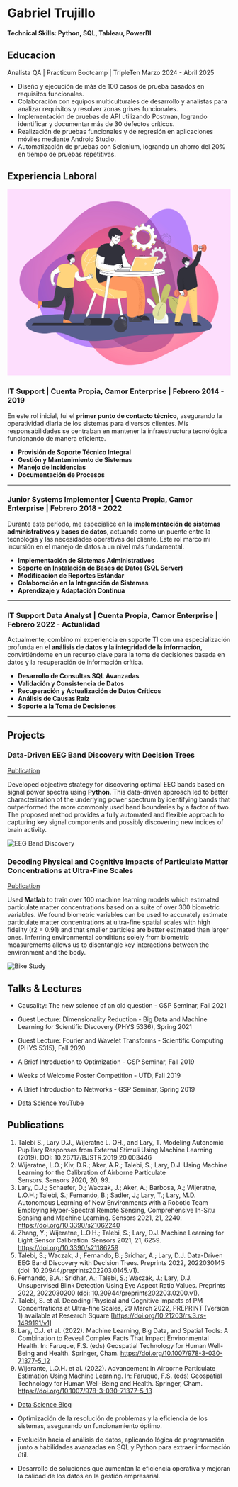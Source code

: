 # Gabriel Trujillo

#### Technical Skills: Python, SQL, Tableau, PowerBI

## Educacion
Analista QA | Practicum Bootcamp | TripleTen Marzo 2024 - Abril 2025

- Diseño y ejecución de más de 100 casos de prueba basados en requisitos funcionales.
- Colaboración con equipos multiculturales de desarrollo y analistas para analizar requisitos y resolver zonas grises funcionales.
- Implementación de pruebas de API utilizando Postman, logrando identificar y documentar más de 30 defectos críticos.
- Realización de pruebas funcionales y de regresión en aplicaciones móviles mediante Android Studio.
- Automatización de pruebas con Selenium, logrando un ahorro del 20% en tiempo de pruebas repetitivas.

## Experiencia Laboral
![Work_Experience](/assets/img/WorkExperience.jpg)

### IT Support | Cuenta Propia, Camor Enterprise | Febrero 2014 - 2019

En este rol inicial, fui el **primer punto de contacto técnico**, asegurando la operatividad diaria de los sistemas para diversos clientes. Mis responsabilidades se centraban en mantener la infraestructura tecnológica funcionando de manera eficiente.

* **Provisión de Soporte Técnico Integral** 
* **Gestión y Mantenimiento de Sistemas** 
* **Manejo de Incidencias** 
* **Documentación de Procesos**

---

### Junior Systems Implementer | Cuenta Propia, Camor Enterprise | Febrero 2018 - 2022

Durante este período, me especialicé en la **implementación de sistemas administrativos y bases de datos**, actuando como un puente entre la tecnología y las necesidades operativas del cliente. Este rol marcó mi incursión en el manejo de datos a un nivel más fundamental.

* **Implementación de Sistemas Administrativos** 
* **Soporte en Instalación de Bases de Datos (SQL Server)** 
* **Modificación de Reportes Estándar** 
* **Colaboración en la Integración de Sistemas** 
* **Aprendizaje y Adaptación Continua** 

---

### IT Support Data Analyst | Cuenta Propia, Camor Enterprise | Febrero 2022 - Actualidad

Actualmente, combino mi experiencia en soporte TI con una especialización profunda en el **análisis de datos y la integridad de la información**, convirtiéndome en un recurso clave para la toma de decisiones basada en datos y la recuperación de información crítica.

* **Desarrollo de Consultas SQL Avanzadas**
* **Validación y Consistencia de Datos** 
* **Recuperación y Actualización de Datos Críticos**
* **Análisis de Causas Raíz** 
* **Soporte a la Toma de Decisiones** 

---

## Projects
### Data-Driven EEG Band Discovery with Decision Trees
[Publication](https://www.mdpi.com/1424-8220/22/8/3048)

Developed objective strategy for discovering optimal EEG bands based on signal power spectra using **Python**. This data-driven approach led to better characterization of the underlying power spectrum by identifying bands that outperformed the more commonly used band boundaries by a factor of two. The proposed method provides a fully automated and flexible approach to capturing key signal components and possibly discovering new indices of brain activity.

![EEG Band Discovery](/assets/img/eeg_band_discovery.jpeg)

### Decoding Physical and Cognitive Impacts of Particulate Matter Concentrations at Ultra-Fine Scales
[Publication](https://www.mdpi.com/1424-8220/22/11/4240)

Used **Matlab** to train over 100 machine learning models which estimated particulate matter concentrations based on a suite of over 300 biometric variables. We found biometric variables can be used to accurately estimate particulate matter concentrations at ultra-fine spatial scales with high fidelity (r2 = 0.91) and that smaller particles are better estimated than larger ones. Inferring environmental conditions solely from biometric measurements allows us to disentangle key interactions between the environment and the body.

![Bike Study](/assets/Img/Profile.PNG)

## Talks & Lectures
- Causality: The new science of an old question - GSP Seminar, Fall 2021
- Guest Lecture: Dimensionality Reduction - Big Data and Machine Learning for Scientific Discovery (PHYS 5336), Spring 2021
- Guest Lecture: Fourier and Wavelet Transforms - Scientific Computing (PHYS 5315), Fall 2020
- A Brief Introduction to Optimization - GSP Seminar, Fall 2019
- Weeks of Welcome Poster Competition - UTD, Fall 2019
- A Brief Introduction to Networks - GSP Seminar, Spring 2019

- [Data Science YouTube](https://www.youtube.com/channel/UCa9gErQ9AE5jT2DZLjXBIdA)

## Publications
1. Talebi S., Lary D.J., Wijeratne L. OH., and Lary, T. Modeling Autonomic Pupillary Responses from External Stimuli Using Machine Learning (2019). DOI: 10.26717/BJSTR.2019.20.003446
2. Wijeratne, L.O.; Kiv, D.R.; Aker, A.R.; Talebi, S.; Lary, D.J. Using Machine Learning for the Calibration of Airborne Particulate Sensors. Sensors 2020, 20, 99.
3. Lary, D.J.; Schaefer, D.; Waczak, J.; Aker, A.; Barbosa, A.; Wijeratne, L.O.H.; Talebi, S.; Fernando, B.; Sadler, J.; Lary, T.; Lary, M.D. Autonomous Learning of New Environments with a Robotic Team Employing Hyper-Spectral Remote Sensing, Comprehensive In-Situ Sensing and Machine Learning. Sensors 2021, 21, 2240. https://doi.org/10.3390/s21062240
4. Zhang, Y.; Wijeratne, L.O.H.; Talebi, S.; Lary, D.J. Machine Learning for Light Sensor Calibration. Sensors 2021, 21, 6259. https://doi.org/10.3390/s21186259
5. Talebi, S.; Waczak, J.; Fernando, B.; Sridhar, A.; Lary, D.J. Data-Driven EEG Band Discovery with Decision Trees. Preprints 2022, 2022030145 (doi: 10.20944/preprints202203.0145.v1).
6. Fernando, B.A.; Sridhar, A.; Talebi, S.; Waczak, J.; Lary, D.J. Unsupervised Blink Detection Using Eye Aspect Ratio Values. Preprints 2022, 2022030200 (doi: 10.20944/preprints202203.0200.v1).
7. Talebi, S. et al. Decoding Physical and Cognitive Impacts of PM Concentrations at Ultra-fine Scales, 29 March 2022, PREPRINT (Version 1) available at Research Square [https://doi.org/10.21203/rs.3.rs-1499191/v1]
8. Lary, D.J. et al. (2022). Machine Learning, Big Data, and Spatial Tools: A Combination to Reveal Complex Facts That Impact Environmental Health. In: Faruque, F.S. (eds) Geospatial Technology for Human Well-Being and Health. Springer, Cham. https://doi.org/10.1007/978-3-030-71377-5_12
9. Wijerante, L.O.H. et al. (2022). Advancement in Airborne Particulate Estimation Using Machine Learning. In: Faruque, F.S. (eds) Geospatial Technology for Human Well-Being and Health. Springer, Cham. https://doi.org/10.1007/978-3-030-71377-5_13

- [Data Science Blog](https://medium.com/@shawhin)



- Optimización de la resolución de problemas y la eficiencia de los sistemas, asegurando un funcionamiento óptimo.
- Evolución hacia el análisis de datos, aplicando lógica de programación junto a habilidades avanzadas en SQL y Python para extraer información útil.
- Desarrollo de soluciones que aumentan la eficiencia operativa y mejoran la calidad de los datos en la gestión empresarial.
